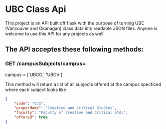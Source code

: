# UBC Class Api

This project is an API built off flask with the purpose of turning UBC (Vancouver and Okanagan) class data into readable JSON files. Anyone is welcome to use this API for any projects as well.

## The API acceptes these following methods:

### GET /campusSubjects/campus=<campus>

campus = ['UBCO', 'UBCV']

This method will return a list of all subjects offered at the campus specficed where each subject looks like

```json
{
    "code": "CCS",
    "properName": "Creative and Critical Studies",
    "faculty": "Faculty of Creative and Critical Stds",
    "offered": true
}
```

